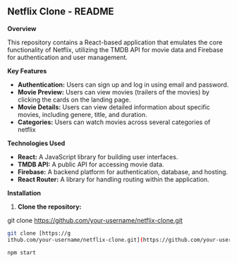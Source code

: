 ## Netflix Clone - README

**Overview**

This repository contains a React-based application that emulates the core functionality of Netflix, utilizing the TMDB API for movie data and Firebase for authentication and user management.

**Key Features**

* **Authentication:** Users can sign up and log in using email and password.
* **Movie Preview:** Users can view movies (trailers of the movies) by clicking the cards on the landing page.
* **Movie Details:** Users can view detailed information about specific movies, including genere, title, and duration.
* **Categories:** Users can watch movies across several categories of netflix


**Technologies Used**

* **React:** A JavaScript library for building user interfaces.
* **TMDB API:** A public API for accessing movie data.
* **Firebase:** A backend platform for authentication, database, and hosting.
* **React Router:** A library for handling routing within the application.


**Installation**

1. **Clone the repository:**

git clone https://github.com/your-username/netflix-clone.git

   ```bash
   git clone [https://g
   ithub.com/your-username/netflix-clone.git](https://github.com/your-username/netflix-clone.git)

   npm start